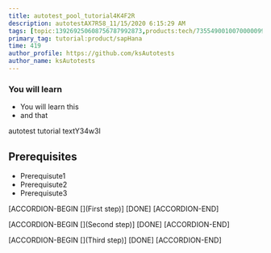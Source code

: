 ```yaml
---
title: autotest_pool_tutorial4K4F2R
description: autotestAX7R58_11/15/2020 6:15:29 AM
tags: [topic:139269250608756787992873,products:tech/73554900100700000996,tutorial:experience/advanced]
primary_tag: tutorial:product/sapHana
time: 419
author_profile: https://github.com/ksAutotests
author_name: ksAutotests
---
```

### You will learn
- You will learn this
- and that

autotest tutorial textY34w3I

## Prerequisites
- Prerequisute1
- Prerequisute2
- Prerequisute3

[ACCORDION-BEGIN [](First step)]
[DONE]
[ACCORDION-END]

[ACCORDION-BEGIN [](Second step)]
[DONE]
[ACCORDION-END]

[ACCORDION-BEGIN [](Third step)]
[DONE]
[ACCORDION-END]


